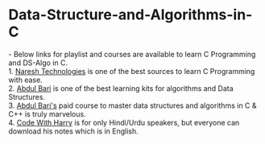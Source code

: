 # Data-Structure-and-Algorithms-in-C
-&nbsp;Below links for playlist and courses are available to learn C Programming and DS-Algo in C.<br />
1.&nbsp;[Naresh Technologies](https://www.youtube.com/playlist?list=PLVlQHNRLflP8IGz6OXwlV_lgHgc72aXlh) is one of the best sources to learn C Programming with ease.<br />
2.&nbsp;[Abdul Bari](https://www.youtube.com/playlist?list=PLDN4rrl48XKpZkf03iYFl-O29szjTrs_O) is one of the best learning kits for algorithms and Data Structures.<br />
3.&nbsp;[Abdul Bari's](https://www.udemy.com/course/datastructurescncpp/) paid course to master data structures and algorithms in C & C++ is truly marvelous.<br />
4.&nbsp;[Code With Harry](https://www.youtube.com/playlist?list=PLu0W_9lII9aiXlHcLx-mDH1Qul38wD3aR) is for only Hindi/Urdu speakers, but everyone can download his notes which is in English.<br />
